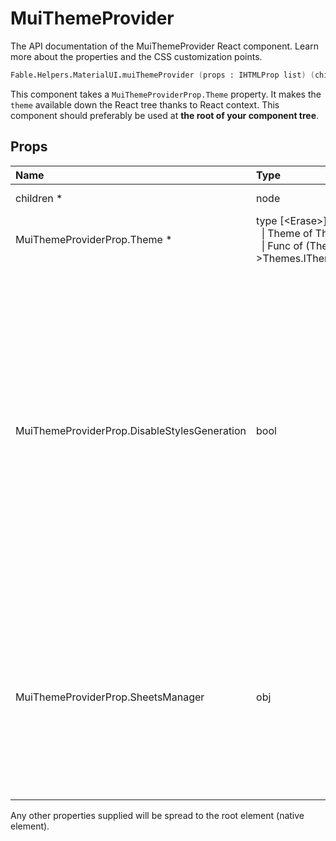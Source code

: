 # MuiThemeProvider

<p class="description">The API documentation of the MuiThemeProvider React component. Learn more about the properties and the CSS customization points.</p>

```fsharp
Fable.Helpers.MaterialUI.muiThemeProvider (props : IHTMLProp list) (children : ReactElement list) : ReactElement
```

This component takes a `MuiThemeProviderProp.Theme` property.
It makes the `theme` available down the React tree thanks to React context.
This component should preferably be used at **the root of your component tree**.

## Props

| Name | Type | Default | Description |
|:-----|:-----|:--------|:------------|
| <span class="prop-name required">children *</span> | <span class="prop-type">node</span> |   | You can wrap a node. |
| <span class="prop-name required">MuiThemeProviderProp.Theme *</span> | <span class="prop-type">type&nbsp;[&lt;Erase&gt;]&nbsp;ProviderTheme&nbsp;=<br>&nbsp;&nbsp;&#124;&nbsp;Theme&nbsp;of&nbsp;Themes.ITheme<br>&nbsp;&nbsp;&#124;&nbsp;Func&nbsp;of&nbsp;(Themes.ITheme-&gt;Themes.ITheme)<br></span> |   | A theme object. |
| <span class="prop-name">MuiThemeProviderProp.DisableStylesGeneration</span> | <span class="prop-type">bool</span> |   | You can disable the generation of the styles with this option. It can be useful when traversing the React tree outside of the HTML rendering step on the server. Let's say you are using react-apollo to extract all the queries made by the interface server side. You can significantly speed up the traversal with this property. |
| <span class="prop-name">MuiThemeProviderProp.SheetsManager</span> | <span class="prop-type">obj</span> |   | The sheetsManager is used to deduplicate style sheet injection in the page. It's deduplicating using the (theme, styles) couple. On the server, you should provide a new instance for each request. |

Any other properties supplied will be spread to the root element (native element).

